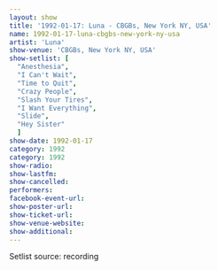 ```yaml
---
layout: show
title: '1992-01-17: Luna - CBGBs, New York NY, USA'
name: 1992-01-17-luna-cbgbs-new-york-ny-usa
artist: 'Luna'
show-venue: 'CBGBs, New York NY, USA'
show-setlist: [
  "Anesthesia",
  "I Can't Wait",
  "Time to Quit",
  "Crazy People",
  "Slash Your Tires",
  "I Want Everything",
  "Slide",
  "Hey Sister"
  ]
show-date: 1992-01-17
category: 1992
category: 1992
show-radio: 
show-lastfm: 
show-cancelled: 
performers: 
facebook-event-url: 
show-poster-url: 
show-ticket-url: 
show-venue-website: 
show-additional: 
---
```


Setlist source: recording